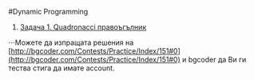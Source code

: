 #Dynamic Programming

1. [Задача 1. Quadronacci правоъгълник](http://bgcoder.com/Contests/Practice/DownloadResource/609)

  ⋅⋅⋅Можете да изпращата решения на [http://bgcoder.com/Contests/Practice/Index/151#0](http://bgcoder.com/Contests/Practice/Index/151#0) и bgcoder да Ви ги тества стига да имате account.


